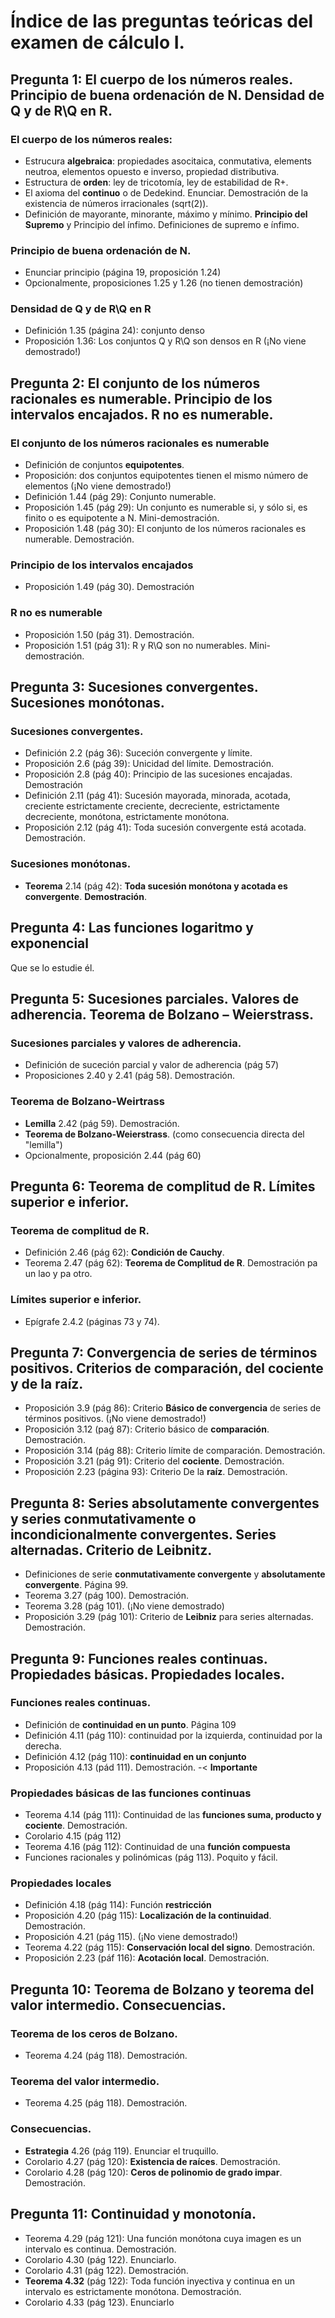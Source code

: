 # Índice de las preguntas teóricas del examen de cálculo I.

## Pregunta 1: El cuerpo de los números reales. Principio de buena ordenación de N. Densidad de Q y de R\Q en R.

### El cuerpo de los números reales:
- Estrucura **algebraica**: propiedades asocitaica, conmutativa, elements neutroa, elementos opuesto e inverso, propiedad distributiva.
- Estructura de **orden**: ley de tricotomía, ley de estabilidad de R+.
- El axioma del **continuo** o de Dedekind. Enunciar. Demostración de la existencia de números irracionales (sqrt(2)).
- Definición de mayorante, minorante, máximo y mínimo. **Principio del Supremo** y Principio del ínfimo. Definiciones de supremo e ínfimo.

### Principio de buena ordenación de N.
- Enunciar principio (página 19, proposición 1.24)
- Opcionalmente, proposiciones 1.25 y 1.26 (no tienen demostración)

### Densidad de Q y de R\Q en R
- Definición 1.35 (página 24): conjunto denso
- Proposición 1.36: Los conjuntos Q y R\Q son densos en R (¡No viene demostrado!) 



## Pregunta 2: El conjunto de los números racionales es  numerable. Principio de los intervalos encajados. R no es numerable.

### El conjunto de los números racionales es numerable
- Definición de conjuntos **equipotentes**.
- Proposición: dos conjuntos equipotentes tienen el mismo número de elementos (¡No viene demostrado!)
- Definición 1.44 (pág 29): Conjunto numerable.
- Proposición 1.45 (pág 29): Un conjunto es numerable si, y sólo si, es finito o es equipotente a N. Mini-demostración.
- Proposición 1.48 (pág 30): El conjunto de los números racionales es numerable. Demostración.

### Principio de los intervalos encajados
- Proposición 1.49 (pág 30). Demostración

### R no es numerable
- Proposición 1.50 (pág 31). Demostración.
- Proposición 1.51 (pág 31): R y R\Q son no numerables. Mini-demostración.



## Pregunta 3: Sucesiones convergentes. Sucesiones monótonas.

### Sucesiones convergentes.
- Definición 2.2 (pág 36): Suceción convergente y límite.
- Proposición 2.6 (pág 39): Unicidad del límite. Demostración.
- Proposición 2.8 (pág 40): Principio de las sucesiones encajadas. Demostración
- Definición 2.11 (pág 41): Sucesión mayorada, minorada, acotada, creciente estrictamente creciente, decreciente, estrictamente decreciente, monótona, estrictamente monótona.
- Proposición 2.12 (pág 41): Toda sucesión convergente está acotada. Demostración.

### Sucesiones monótonas.
- **Teorema** 2.14 (pág 42): **Toda sucesión monótona y acotada es convergente**. **Demostración**.



## Pregunta 4:  Las funciones logaritmo y exponencial
Que se lo estudie él.



## Pregunta 5: Sucesiones parciales. Valores de adherencia. Teorema de Bolzano – Weierstrass.

### Sucesiones parciales y valores de adherencia.
- Definición de suceción parcial y valor de adherencia (pág 57)
- Proposiciones 2.40 y 2.41 (pág 58). Demostración.

### Teorema de Bolzano-Weirtrass
- **Lemilla** 2.42 (pág 59). Demostración.
- **Teorema de Bolzano-Weierstrass**. (como consecuencia directa del "lemilla")
- Opcionalmente, proposición 2.44 (pág 60)



## Pregunta 6: Teorema de complitud de R. Límites superior e inferior.

### Teorema de complitud de R.
- Definición 2.46 (pág 62): **Condición de Cauchy**.
- Teorema 2.47 (pág 62): **Teorema de Complitud de R**. Demostración pa un lao y pa otro.

### Límites superior e inferior.
- Epígrafe 2.4.2 (páginas 73 y 74).



## Pregunta 7: Convergencia de series de términos positivos. Criterios de comparación, del cociente y de la raíz.
- Proposición 3.9 (pág 86): Criterio **Básico de convergencia** de series de términos positivos. (¡No viene demostrado!)
- Proposición 3.12 (paǵ 87): Criterio básico de **comparación**. Demostración.
- Proposición 3.14 (pág 88): Criterio límite de comparación. Demostración.
- Proposición 3.21 (pág 91): Criterio del **cociente**. Demostración.
- Proposición 2.23 (página 93): Criterio De la **raíz**. Demostración.



## Pregunta 8: Series absolutamente convergentes y series conmutativamente o incondicionalmente convergentes. Series alternadas. Criterio de Leibnitz.
- Definiciones de serie **conmutativamente convergente** y **absolutamente convergente**. Página 99.
- Teorema 3.27 (pág 100). Demostración.
- Teorema 3.28 (pág 101). (¡No viene demostrado)
- Proposición 3.29 (pág 101): Criterio de **Leibniz** para series alternadas. Demostración.



## Pregunta 9: Funciones reales continuas. Propiedades básicas. Propiedades locales.

### Funciones reales continuas.
- Definición de **continuidad en un punto**. Página 109
- Definición 4.11 (pág 110): continuidad por la izquierda, continuidad por la derecha.
- Definición 4.12 (pág 110): **continuidad en un conjunto**
- Proposición 4.13 (pád 111). Demostración. -< **Importante**

### Propiedades básicas de las funciones continuas
- Teorema 4.14 (pág 111): Continuidad de las **funciones suma, producto y cociente**. Demostración.
- Corolario 4.15 (pág 112)
- Teorema 4.16 (pág 112): Continuidad de una **función compuesta**
- Funciones racionales y polinómicas (pág 113). Poquito y fácil.

### Propiedades locales
- Definición 4.18 (pág 114): Función **restricción**
- Proposición 4.20 (pág 115): **Localización de la continuidad**. Demostración.
- Proposición 4.21 (pág 115). (¡No viene demostrado!)
- Teorema 4.22 (pág 115): **Conservación local del signo**. Demostración.
- Proposición 2.23 (páf 116): **Acotación local**. Demostración.



## Pregunta 10: Teorema de Bolzano y teorema del valor intermedio. Consecuencias.

### Teorema de los ceros de Bolzano.
- Teorema 4.24 (pág 118). Demostración.

### Teorema del valor intermedio.
- Teorema 4.25 (pág 118). Demostración.

### Consecuencias.
- **Estrategia** 4.26 (pág 119). Enunciar el truquillo.
- Corolario 4.27 (pág 120): **Existencia de raíces**. Demostración.
- Corolario 4.28 (pág 120): **Ceros de polinomio de grado impar**. Demostración.



## Pregunta 11: Continuidad y monotonía.
- Teorema 4.29 (pág 121): Una función monótona cuya imagen es un intervalo es continua. Demostración.
- Corolario 4.30 (pág 122). Enunciarlo.
- Corolario 4.31 (pág 122). Demostración.
- **Teorema 4.32** (pág 122): Toda función inyectiva y continua en un intervalo es estrictamente monótona. Demostración.
- Corolario 4.33 (pág 123). Enunciarlo
